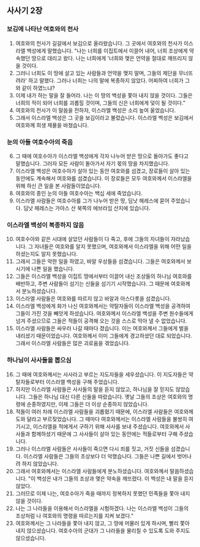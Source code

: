 ## 사사기 2장

### 보김에 나타난 여호와의 천사
1. 여호와의 천사가 길갈에서 보김으로 올라왔습니다. 그 곳에서 여호와의 천사가 이스라엘 백성에게 말했습니다. "나는 너희를 이집트에서 이끌어 내어, 너희 조상에게 약속했던 땅으로 데리고 왔다. 나는 너희에게 '너희와 맺은 언약을 절대로 깨뜨리지 않을 것이다.
2. 그러니 너희도 이 땅에 살고 있는 사람들과 언약을 맺지 말며, 그들의 제단을 무너뜨려라' 하고 말했다. 그러나 너희는 나의 말에 복종하지 않았다. 어찌하여 너희가 그와 같이 하였느냐?
3. 이제 내가 하는 말을 잘 들어라. 나는 이 땅의 백성을 쫓아 내지 않을 것이다. 그들은 너희의 적이 되어 너희를 괴롭힐 것이며, 그들의 신은 너희에게 덫이 될 것이다."
4. 여호와의 천사가 이 말씀을 전하자, 이스라엘 백성은 소리 높여 울었습니다.
5. 그래서 이스라엘 백성은 그 곳을 보김이라고 불렀습니다. 이스라엘 백성은 보김에서 여호와께 희생 제물을 바쳤습니다.
### 눈의 아들 여호수아의 죽음
6. 그 때에 여호수아가 이스라엘 백성에게 각자 나누어 받은 땅으로 돌아가도 좋다고 말했습니다. 그러자 모든 사람이 돌아가서 자기 몫의 땅을 차지했습니다.
7. 이스라엘 백성은 여호수아가 살아 있는 동안 여호와를 섬겼고, 장로들이 살아 있는 동안에도 계속해서 여호와를 섬겼습니다. 이 장로들은 모두 여호와께서 이스라엘을 위해 하신 큰 일을 본 사람들이었습니다.
8. 여호와의 종인 눈의 아들 여호수아는 백십 세에 죽었습니다.
9. 이스라엘 사람들은 여호수아를 그가 나누어 받은 땅, 딤낫 헤레스에 묻어 주었습니다. 딤낫 헤레스는 가아스 산 북쪽의 에브라임 산지에 있습니다.
### 이스라엘 백성이 복종하지 않음
10. 여호수아와 같은 시대에 살았던 사람들이 다 죽고, 후에 그들의 자녀들이 자라났습니다. 그 자녀들은 여호와를 알지 못했으며, 여호와께서 이스라엘을 위해 어떤 일을 하셨는지도 알지 못했습니다.
11. 그래서 그들은 악한 일을 하였고, 바알 우상들을 섬겼습니다. 그들은 여호와께서 보시기에 나쁜 일을 했습니다.
12. 그들은 이스라엘 백성을 이집트 땅에서부터 이끌어 내신 조상들의 하나님 여호와를 배반하고, 주변 사람들이 섬기는 신들을 섬기기 시작했습니다. 그 때문에 여호와께서 분노하셨습니다.
13. 이스라엘 사람들은 여호와를 따르지 않고 바알과 아스다롯을 섬겼습니다.
14. 이스라엘 백성에게 화가 나신 여호와께서는 약탈자들이 이스라엘 백성을 공격하여 그들이 가진 것을 빼앗게 하셨습니다. 여호와께서 이스라엘 백성을 주변 원수들에게 넘겨 주셨으므로 그들은 적들이 공격해 오는 것을 스스로 막아 낼 수 없었습니다.
15. 이스라엘 사람들은 싸우러 나갈 때마다 졌습니다. 이는 여호와께서 그들에게 벌을 내리셨기 때문이었습니다. 여호와께서 이미 그들에게 경고하셨던 대로 되었습니다. 그래서 이스라엘 사람들은 많은 괴로움을 겪었습니다.
### 하나님이 사사들을 뽑으심
16. 그 때에 여호와께서는 사사라고 부르는 지도자들을 세우셨습니다. 이 지도자들은 약탈자들로부터 이스라엘 백성을 구해 주었습니다.
17. 하지만 이스라엘 사람들은 사사들의 말을 듣지 않았고, 하나님을 잘 믿지도 않았습니다. 그들은 하나님 대신 다른 신들을 따랐습니다. 옛날 그들의 조상은 여호와의 명령에 순종하였지만, 이제 그들은 더 이상 순종하지 않았습니다.
18. 적들이 여러 차례 이스라엘 사람들을 괴롭혔기 때문에, 이스라엘 사람들은 여호와께 도와 달라고 부르짖었습니다. 그 때마다 여호와께서는 이스라엘 사람들을 불쌍히 여기시고, 이스라엘을 적에게서 구하기 위해 사사를 보내 주셨습니다. 여호와께서 사사들과 함께하셨기 때문에 그 사사들이 살아 있는 동안에는 적들로부터 구해 주셨습니다.
19. 그러나 이스라엘 사람들은 사사들이 죽으면 다시 죄를 짓고, 거짓 신들을 섬겼습니다. 이스라엘 사람들은 그들의 조상보다 더 악했습니다. 그들은 나쁜 길에서 벗어나려 하지 않았습니다.
20. 그래서 여호와께서는 이스라엘 사람들에게 분노하셨습니다. 여호와께서 말씀하셨습니다. "이 백성은 내가 그들의 조상과 맺은 약속을 깨뜨렸다. 이 백성은 내 말을 듣지 않았다.
21. 그러므로 이제 나는, 여호수아가 죽을 때까지 정복하지 못했던 민족들을 쫓아 내지 않을 것이다.
22. 나는 그 나라들을 이용해서 이스라엘을 시험하겠다. 나는 이스라엘 백성이 그들의 조상처럼 나 여호와의 명령을 따르는지를 지켜 보겠다."
23. 여호와께서는 그 나라들을 쫓아 내지 않고, 그 땅에 머물러 있게 하시며, 빨리 쫓아 내지 않으셨습니다. 여호수아의 군대가 그 나라들을 물리칠 수 있도록 도와 주지도 않으셨습니다.